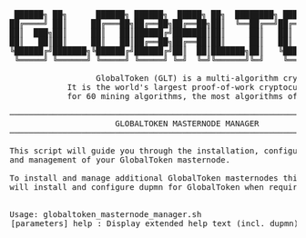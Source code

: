 <pre>

 ██████╗ ██╗      ██████╗ ██████╗  █████╗ ██╗  ████████╗ ██████╗ ██╗  ██╗███████╗███╗   ██╗
██╔════╝ ██║     ██╔═══██╗██╔══██╗██╔══██╗██║  ╚══██╔══╝██╔═══██╗██║ ██╔╝██╔════╝████╗  ██║
██║  ███╗██║     ██║   ██║██████╔╝███████║██║     ██║   ██║   ██║█████╔╝ █████╗  ██╔██╗ ██║
██║   ██║██║     ██║   ██║██╔══██╗██╔══██║██║     ██║   ██║   ██║██╔═██╗ ██╔══╝  ██║╚██╗██║
╚██████╔╝███████╗╚██████╔╝██████╔╝██║  ██║███████╗██║   ╚██████╔╝██║  ██╗███████╗██║ ╚████║
 ╚═════╝ ╚══════╝ ╚═════╝ ╚═════╝ ╚═╝  ╚═╝╚══════╝╚═╝    ╚═════╝ ╚═╝  ╚═╝╚══════╝╚═╝  ╚═══╝

                  GlobalToken (GLT) is a multi-algorithm cryptocurrency.
            It is the world's largest proof-of-work cryptocurrency with support
            for 60 mining algorithms, the most algorithms of any cryptocurrency.

───────────────────────────────────────────────────────────────────────────────────────────
                      GLOBALTOKEN MASTERNODE MANAGER
───────────────────────────────────────────────────────────────────────────────────────────

This script will guide you through the installation, configuration
and management of your GlobalToken masternode.

To install and manage additional GlobalToken masternodes this script
will install and configure dupmn for GlobalToken when required.


Usage: globaltoken_masternode_manager.sh <option> [parameters]

help                   : Display extended help text (incl. dupmn)
install                : Install one or more GlobalToken masternodes
summary                : Display GlobalToken main masternode installation summary
stop                   : Stop GlobalToken masternode
start                  : Start GlobalToken masternode
status                 : Show GlobalToken masternode status
monitor [seconds]      : Monitor GlobalToken masternode and system continuously
update                 : Update GlobalToken binaries
addnodes               : Add/replace addnode list in globaltoken.conf
bootstrap              : Download and install GlobalToken bootstrap
createbootstrap        : Create GlobalToken bootstrap (from installed masternode)
showconf               : Display contents of globaltoken.conf
optimize               : Enable SSD optimizations
createswap             : Create swap file
bashcompletion         : Add bash-completion commands
systemupdate           : Update system packages
replace [strA] [strB]  : Replace 'string A' with 'string B' in globaltoken.conf
dupmn                  : Install or update dupmn
disclaimer             : Display disclaimer
donation               : Show donation addresses



DISCLAIMER

This script is provided 'as is', without warranty of any kind.
Be aware that this script is run at your own risk and while this script
has been written with the intention of minimizing the potential for
unintended consequences, the owners, providers and contributors
can not be held responsible for any misuse or script problems.
The owners, providers and contributors assume no liability for any
financial loss, loss in revenue, loss of data, damages, direct or
consequential that may result from the use of this script and
the software that is downloaded and installed with it.

</pre
